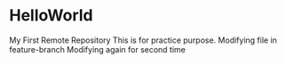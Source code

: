 # HelloWorld
My First Remote Repository
This is for practice purpose.
Modifying file in feature-branch
Modifying again for second time
